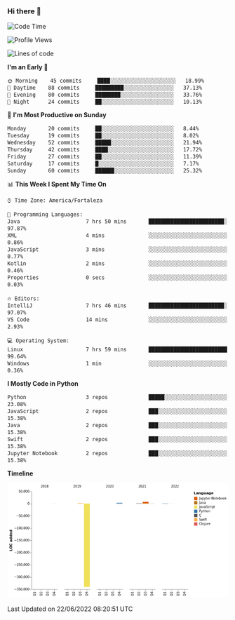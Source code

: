 ### Hi there 👋

<!--
**samuelpsouza/samuelpsouza** is a ✨ _special_ ✨ repository because its `README.md` (this file) appears on your GitHub profile.

Here are some ideas to get you started:

- 🔭 I’m currently working on ...
- 🌱 I’m currently learning ...
- 👯 I’m looking to collaborate on ...
- 🤔 I’m looking for help with ...
- 💬 Ask me about ...
- 📫 How to reach me: ...
- 😄 Pronouns: ...
- ⚡ Fun fact: ...
-->

<!--START_SECTION:waka-->
![Code Time](http://img.shields.io/badge/Code%20Time-0%20secs-blue)

![Profile Views](http://img.shields.io/badge/Profile%20Views-0-blue)

![Lines of code](https://img.shields.io/badge/From%20Hello%20World%20I%27ve%20Written--327%20Thousand%20lines%20of%20code-blue)

**I'm an Early 🐤** 

```text
🌞 Morning    45 commits     ████░░░░░░░░░░░░░░░░░░░░░   18.99% 
🌆 Daytime    88 commits     █████████░░░░░░░░░░░░░░░░   37.13% 
🌃 Evening    80 commits     ████████░░░░░░░░░░░░░░░░░   33.76% 
🌙 Night      24 commits     ██░░░░░░░░░░░░░░░░░░░░░░░   10.13%

```
📅 **I'm Most Productive on Sunday** 

```text
Monday       20 commits     ██░░░░░░░░░░░░░░░░░░░░░░░   8.44% 
Tuesday      19 commits     ██░░░░░░░░░░░░░░░░░░░░░░░   8.02% 
Wednesday    52 commits     █████░░░░░░░░░░░░░░░░░░░░   21.94% 
Thursday     42 commits     ████░░░░░░░░░░░░░░░░░░░░░   17.72% 
Friday       27 commits     ██░░░░░░░░░░░░░░░░░░░░░░░   11.39% 
Saturday     17 commits     █░░░░░░░░░░░░░░░░░░░░░░░░   7.17% 
Sunday       60 commits     ██████░░░░░░░░░░░░░░░░░░░   25.32%

```


📊 **This Week I Spent My Time On** 

```text
⌚︎ Time Zone: America/Fortaleza

💬 Programming Languages: 
Java                     7 hrs 50 mins       ████████████████████████░   97.87% 
XML                      4 mins              ░░░░░░░░░░░░░░░░░░░░░░░░░   0.86% 
JavaScript               3 mins              ░░░░░░░░░░░░░░░░░░░░░░░░░   0.77% 
Kotlin                   2 mins              ░░░░░░░░░░░░░░░░░░░░░░░░░   0.46% 
Properties               0 secs              ░░░░░░░░░░░░░░░░░░░░░░░░░   0.03%

🔥 Editors: 
IntelliJ                 7 hrs 46 mins       ████████████████████████░   97.07% 
VS Code                  14 mins             ░░░░░░░░░░░░░░░░░░░░░░░░░   2.93%

💻 Operating System: 
Linux                    7 hrs 59 mins       █████████████████████████   99.64% 
Windows                  1 min               ░░░░░░░░░░░░░░░░░░░░░░░░░   0.36%

```

**I Mostly Code in Python** 

```text
Python                   3 repos             █████░░░░░░░░░░░░░░░░░░░░   23.08% 
JavaScript               2 repos             ███░░░░░░░░░░░░░░░░░░░░░░   15.38% 
Java                     2 repos             ███░░░░░░░░░░░░░░░░░░░░░░   15.38% 
Swift                    2 repos             ███░░░░░░░░░░░░░░░░░░░░░░   15.38% 
Jupyter Notebook         2 repos             ███░░░░░░░░░░░░░░░░░░░░░░   15.38%

```


**Timeline**

![Chart not found](https://raw.githubusercontent.com/samuelpsouza/samuelpsouza/main/charts/bar_graph.png) 


 Last Updated on 22/06/2022 08:20:51 UTC
<!--END_SECTION:waka-->